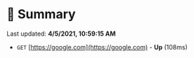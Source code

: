 # 📖 Summary
Last updated: **4/5/2021, 10:59:15 AM**

- `GET` [https://google.com](https://google.com) - **Up** (108ms)
